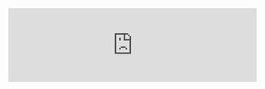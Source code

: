 <iframe onload="this.height=document.documentElement.clientWidth;" src="https://MHDH.PJ568.eu.org/wiki/所有图例" title="所有图例" style="position:relative;width:100%;top:0" frameborder="0"></iframe>
